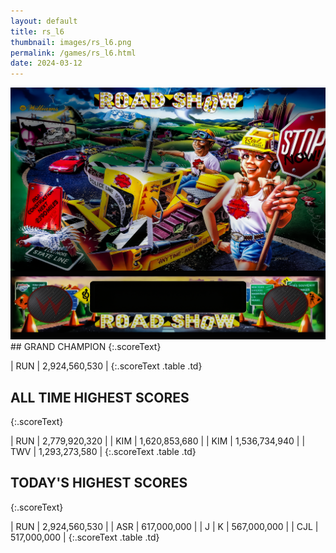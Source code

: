 ```yaml
---
layout: default
title: rs_l6
thumbnail: images/rs_l6.png
permalink: /games/rs_l6.html
date: 2024-03-12
---
```


<img src="../images/rs_l6.png" class="gameThumbnail img-fluid mx-auto align-middle">
## GRAND CHAMPION
{:.scoreText}

| RUN | 2,924,560,530 | 
{:.scoreText .table .td}

## ALL TIME HIGHEST SCORES
{:.scoreText}

| RUN | 2,779,920,320 | 
| KIM | 1,620,853,680 | 
| KIM | 1,536,734,940 | 
| TWV | 1,293,273,580 | 
{:.scoreText .table .td}

## TODAY'S HIGHEST SCORES
{:.scoreText}

| RUN | 2,924,560,530 | 
| ASR | 617,000,000 | 
| J | K | 567,000,000 | 
| CJL | 517,000,000 | 
{:.scoreText .table .td}
